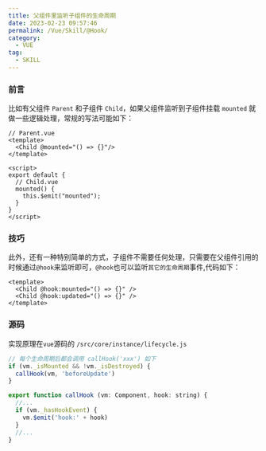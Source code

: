 ```yaml
---
title: 父组件里监听子组件的生命周期
date: 2023-02-23 09:57:46
permalink: /Vue/Skill/@Hook/
category:
  - VUE
tag:
  - SKILL
---
```


### 前言

比如有父组件 `Parent` 和子组件 `Child`，如果父组件监听到子组件挂载 `mounted` 就做一些逻辑处理，常规的写法可能如下：

```vue
// Parent.vue
<template>
  <Child @mounted="() => {}"/>
</template>

<script>
export default {
  // Child.vue
  mounted() {
    this.$emit("mounted");
  }
}
</script>
```

### 技巧

此外，还有一种特别简单的方式，子组件不需要任何处理，只需要在父组件引用的时候通过`@hook`来监听即可，`@hook`也可以监听`其它的生命周期`事件,代码如下：

```vue
<template>
  <Child @hook:mounted="() => {}" />
  <Child @hook:updated="() => {}" />
</template>
```

### 源码

实现原理在`vue`源码的 `/src/core/instance/lifecycle.js`

```js
// 每个生命周期后都会调用 callHook('xxx') 如下
if (vm._isMounted && !vm._isDestroyed) {
  callHook(vm, 'beforeUpdate')
}

export function callHook (vm: Component, hook: string) {
  //...
  if (vm._hasHookEvent) {
    vm.$emit('hook:' + hook)
  }
  //...
}
```

